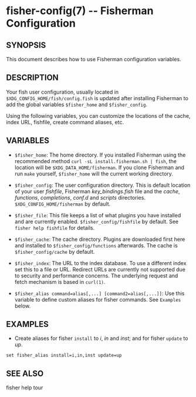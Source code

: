 fisher-config(7) -- Fisherman Configuration
===========================================

## SYNOPSIS

This document describes how to use Fisherman configuration variables.

## DESCRIPTION

Your fish user configuration, usually located in `$XDG_CONFIG_HOME/fish/config.fish` is updated after installing Fisherman to add the global variables `$fisher_home` and `$fisher_config`.

Using the following variables, you can customize the locations of the cache, index URL, fishfile, create command aliases, etc.

## VARIABLES

* `$fisher_home`:
    The home directory. If you installed Fisherman using the recommended method `curl -sL install.fisherman.sh | fish`, the location will be `$XDG_DATA_HOME/fisherman`. If you clone Fisherman and run `make` yourself, `$fisher_home` will the current working directory.

* `$fisher_config`:
    The user configuration directory. This is default location of your user *fishfile*, Fisherman *key_bindings.fish* file and the *cache*, *functions*, *completions*, *conf.d* and *scripts* directories. `$XDG_CONFIG_HOME/fisherman` by default.

* `$fisher_file`:
    This file keeps a list of what plugins you have installed and are currently enabled. `$fisher_config/fishfile` by default. See `fisher help fishfile` for details.

* `$fisher_cache`:
    The cache directory. Plugins are downloaded first here and installed to `$fisher_config/functions` afterwards. The cache is `$fisher_config/cache` by default.

* `$fisher_index`:
    The URL to the index database. To use a different index set this to a file or URL. Redirect URLs are currently not supported due to security and performance concerns. The underlying request and fetch mechanism is based in `curl(1)`.

* `$fisher_alias command=alias[,...] [command2=alias[,...]]`:
    Use this variable to define custom aliases for fisher commands. See `Examples` below.

## EXAMPLES

* Create aliases for fisher `install` to *i*, *in* and *inst*; and for fisher `update` to *up*.

```
set fisher_alias install=i,in,inst update=up
```

## SEE ALSO

fisher help tour

